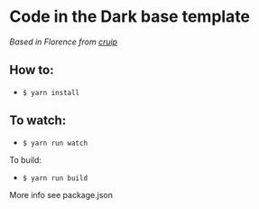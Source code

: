 # Code in the Dark base template

_Based in Florence from [cruip](https://cruip.com/)_

## How to:
* `$ yarn install`

## To watch:

* `$ yarn run watch`

To build:

* `$ yarn run build`

More info see package.json